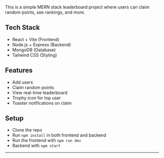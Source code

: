This is a simple MERN stack leaderboard project where users can claim random points, see rankings, and more.

## Tech Stack

- React + Vite (Frontend)
- Node.js + Express (Backend)
- MongoDB (Database)
- Tailwind CSS (Styling)

## Features

- Add users
- Claim random points
- View real-time leaderboard
- Trophy icon for top user
- Toaster notifications on claim

## Setup

- Clone the repo
- Run `npm install` in both frontend and backend
- Run the frontend with `npm run dev`
- Backend with `npm start`

---

